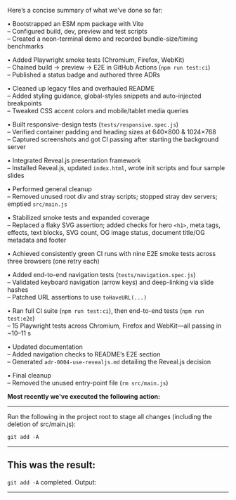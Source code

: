 Here’s a concise summary of what we’ve done so far:

• Bootstrapped an ESM npm package with Vite  
  – Configured build, dev, preview and test scripts  
  – Created a neon-terminal demo and recorded bundle-size/timing benchmarks  

• Added Playwright smoke tests (Chromium, Firefox, WebKit)  
  – Chained build → preview → E2E in GitHub Actions (`npm run test:ci`)  
  – Published a status badge and authored three ADRs  

• Cleaned up legacy files and overhauled README  
  – Added styling guidance, global-styles snippets and auto-injected breakpoints  
  – Tweaked CSS accent colors and mobile/tablet media queries  

• Built responsive-design tests (`tests/responsive.spec.js`)  
  – Verified container padding and heading sizes at 640×800 & 1024×768  
  – Captured screenshots and got CI passing after starting the background server  

• Integrated Reveal.js presentation framework  
  – Installed Reveal.js, updated `index.html`, wrote init scripts and four sample slides  

• Performed general cleanup  
  – Removed unused root div and stray scripts; stopped stray dev servers; emptied `src/main.js`  

• Stabilized smoke tests and expanded coverage  
  – Replaced a flaky SVG assertion; added checks for hero `<h1>`, meta tags, effects, text blocks, SVG count, OG image status, document title/OG metadata and footer  

• Achieved consistently green CI runs with nine E2E smoke tests across three browsers (one retry each)  

• Added end-to-end navigation tests (`tests/navigation.spec.js`)  
  – Validated keyboard navigation (arrow keys) and deep-linking via slide hashes  
  – Patched URL assertions to use `toHaveURL(...)`  

• Ran full CI suite (`npm run test:ci`), then end-to-end tests (`npm run test:e2e`)  
  – 15 Playwright tests across Chromium, Firefox and WebKit—all passing in ~10–11 s  

• Updated documentation  
  – Added navigation checks to README’s E2E section  
  – Generated `adr-0004-use-revealjs.md` detailing the Reveal.js decision  

• Final cleanup  
  – Removed the unused entry-point file (`rm src/main.js`)

**Most recently we've executed the following action:**

---
Run the following in the project root to stage all changes (including the deletion of src/main.js):

```
git add -A
```
---

**This was the result:**
---
`git add -A` completed.
Output:

---
